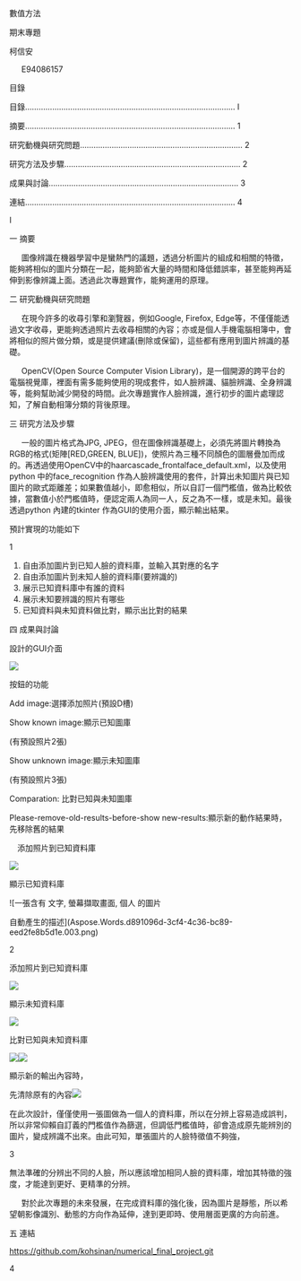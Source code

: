 ﻿

數值方法

期末專題







柯信安

` 	`E94086157

目錄

目錄………………………………………………………………………………… I

摘要………………………………………………………………………………… 1

研究動機與研究問題……………………………………………………………… 2

研究方法及步驟…………………………………………………………………… 2

成果與討論………………………………………………………………………… 3

連結………………………………………………………………………………… 4



























I

一 摘要

`	`圖像辨識在機器學習中是蠻熱門的議題，透過分析圖片的組成和相關的特徵，能夠將相似的圖片分類在一起，能夠節省大量的時間和降低錯誤率，甚至能夠再延伸到影像辨識上面。透過此次專題實作，能夠運用的原理。

二 研究動機與研究問題

`	`在現今許多的收尋引擎和瀏覽器，例如Google, Firefox, Edge等，不僅僅能透過文字收尋，更能夠透過照片去收尋相關的內容；亦或是個人手機電腦相簿中，會將相似的照片做分類，或是提供建議(刪除或保留)，這些都有應用到圖片辨識的基礎。

`	`OpenCV(Open Source Computer Vision Library)，是一個開源的跨平台的電腦視覺庫，裡面有需多能夠使用的現成套件，如人臉辨識、貓臉辨識、全身辨識等，能夠幫助減少開發的時間。此次專題實作人臉辨識，進行初步的圖片處理認知，了解自動相簿分類的背後原理。

三 研究方法及步驟

`	`一般的圖片格式為JPG, JPEG，但在圖像辨識基礎上，必須先將圖片轉換為RGB的格式(矩陣[RED,GREEN, BLUE])，使照片為三種不同顏色的圖層疊加而成的。再透過使用OpenCV中的haarcascade\_frontalface\_default.xml，以及使用python 中的face\_recognition 作為人臉辨識使用的套件，計算出未知圖片與已知圖片的歐式距離差；如果數值越小，即愈相似，所以自訂一個門檻值，做為比較依據，當數值小於門檻值時，便認定兩人為同一人，反之為不一樣，或是未知。最後透過python 內建的tkinter 作為GUI的使用介面，顯示輸出結果。

預計實現的功能如下

1

1. 自由添加圖片到已知人臉的資料庫，並輸入其對應的名字
1. 自由添加圖片到未知人臉的資料庫(要辨識的)
1. 展示已知資料庫中有誰的資料
1. 展示未知要辨識的照片有哪些
1. 已知資料與未知資料做比對，顯示出比對的結果

四 成果與討論


設計的GUI介面

![](Aspose.Words.d891096d-3cf4-4c36-bc89-eed2fe8b5d1e.001.png)



按鈕的功能

Add image:選擇添加照片(預設D槽)

Show known image:顯示已知圖庫

(有預設照片2張)

Show unknown image:顯示未知圖庫

(有預設照片3張)

Comparation: 比對已知與未知圖庫

Please-remove-old-results-before-show new-results:顯示新的動作結果時，先移除舊的結果

`  `添加照片到已知資料庫

![](Aspose.Words.d891096d-3cf4-4c36-bc89-eed2fe8b5d1e.002.png)

顯示已知資料庫

![一張含有 文字, 螢幕擷取畫面, 個人 的圖片

自動產生的描述](Aspose.Words.d891096d-3cf4-4c36-bc89-eed2fe8b5d1e.003.png)

2


添加照片到已知資料庫

![](Aspose.Words.d891096d-3cf4-4c36-bc89-eed2fe8b5d1e.004.png)

顯示未知資料庫

![](Aspose.Words.d891096d-3cf4-4c36-bc89-eed2fe8b5d1e.005.png)




比對已知與未知資料庫

![](Aspose.Words.d891096d-3cf4-4c36-bc89-eed2fe8b5d1e.006.png)![](Aspose.Words.d891096d-3cf4-4c36-bc89-eed2fe8b5d1e.007.png)

顯示新的輸出內容時，

先清除原有的內容![](Aspose.Words.d891096d-3cf4-4c36-bc89-eed2fe8b5d1e.008.png)

在此次設計，僅僅使用一張圖做為一個人的資料庫，所以在分辨上容易造成誤判，所以非常仰賴自訂義的門檻值作為篩選，但調低門檻值時，卻會造成原先能辨別的圖片，變成辨識不出來。由此可知，單張圖片的人臉特徵值不夠強，

3

無法準確的分辨出不同的人臉，所以應該增加相同人臉的資料庫，增加其特徵的強度，才能達到更好、更精準的分辨。

`	`對於此次專題的未來發展，在完成資料庫的強化後，因為圖片是靜態，所以希望朝影像識別、動態的方向作為延伸，達到更即時、使用層面更廣的方向前進。

五 連結

<https://github.com/kohsinan/numerical_final_project.git>

















4
